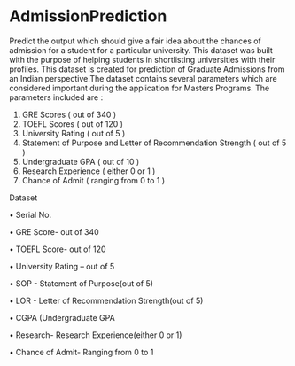 # AdmissionPrediction
Predict the output which should give a fair idea about the chances of admission for a student for a particular university.
This dataset was built with the purpose of helping students in shortlisting universities with their profiles. This dataset is created for prediction of Graduate Admissions from an Indian perspective.The dataset contains several parameters which are considered important during the application for Masters Programs. The parameters included are : 
1. GRE Scores ( out of 340 ) 
2. TOEFL Scores ( out of 120 ) 
3. University Rating ( out of 5 ) 
4. Statement of Purpose and Letter of Recommendation Strength ( out of 5 ) 
5. Undergraduate GPA ( out of 10 ) 
6. Research Experience ( either 0 or 1 ) 
7. Chance of Admit ( ranging from 0 to 1 )

Dataset

•	Serial No.

•	GRE Score- out of 340

•	TOEFL Score- out of 120

•	University Rating – out of 5

•	SOP - Statement of Purpose(out of 5)

•	LOR - Letter of Recommendation Strength(out of 5)

•	CGPA (Undergraduate GPA 

•	Research- Research Experience(either 0 or 1)

•	Chance of Admit- Ranging from 0 to 1


